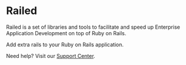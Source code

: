# Railed

Railed is a set of libraries and tools to facilitate and speed up Enterprise Application Development on top of Ruby on Rails.

Add extra rails to your Ruby on Rails application.

Need help? Visit our [Support Center](https://github.com/railed/support).
